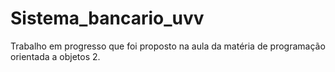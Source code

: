 # Sistema_bancario_uvv
Trabalho em progresso que foi proposto na aula da matéria de programação orientada a objetos 2.

